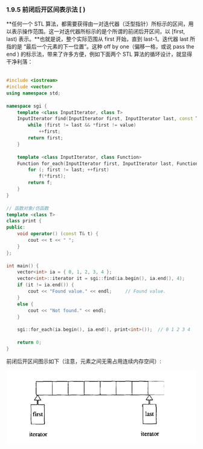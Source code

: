 ### 1.9.5  前闭后开区间表示法 [ )

**任何一个 STL 算法，都需要获得由一对迭代器（泛型指针）所标示的区间，用以表示操作范围。这一对迭代器所标示的是个所谓的前闭后开区间，以 [first, last) 表示。**也就是说，整个实际范围从 first 开始，直到 last-1。迭代器 last 所指的是 “最后一个元素的下一位置”。这种 off by one（偏移一格，或说 pass the end ) 的标示法，带来了许多方便，例如下面两个 STL 算法的循环设计，就显得干净利落：

```cpp

#include <iostream>
#include <vector>
using namespace std;

namespace sgi {
	template <class InputIterator, class T>
	InputIterator find(InputIterator first, InputIterator last, const T& value) {
		while (first != last && *first != value)
			++first;
		return first;
	}

	template <class InputIterator, class Function>
	Function for_each(InputIterator first, InputIterator last, Function f) {
		for (; first != last; ++first)
			f(*first);
		return f;
	}
}

// 函数对象/仿函数
template <class T>
class print {
public:
	void operator() (const T& t) {
		cout << t << " ";
	}
};

int main() {
	vector<int> ia = { 0, 1, 2, 3, 4 };
	vector<int>::iterator it = sgi::find(ia.begin(), ia.end(), 4);
	if (it != ia.end()) {
		cout << "Found value." << endl;		// Found value.
	}
	else {
		cout << "Not found." << endl;
	}

	sgi::for_each(ia.begin(), ia.end(), print<int>());	// 0 1 2 3 4 

	return 0;
}
```

前闭后开区间图示如下（注意，元素之间无需占用连续内存空间）:

![](images/1-9-5.png)